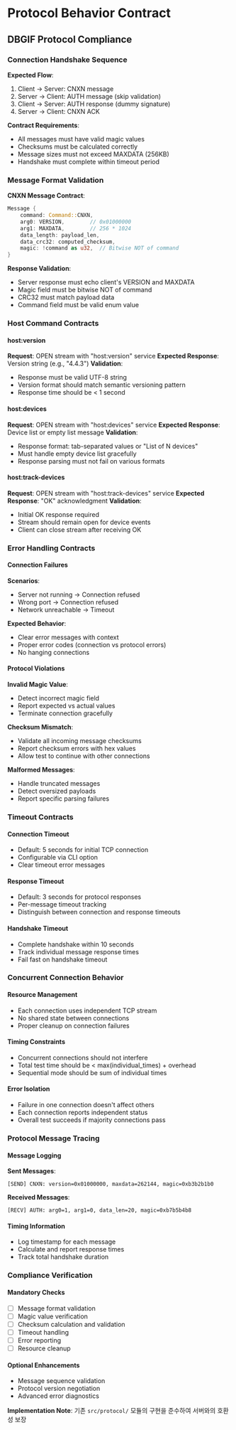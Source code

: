 # Protocol Behavior Contract

## DBGIF Protocol Compliance

### Connection Handshake Sequence

**Expected Flow**:
1. Client → Server: CNXN message
2. Server → Client: AUTH message (skip validation)
3. Client → Server: AUTH response (dummy signature)
4. Server → Client: CNXN ACK

**Contract Requirements**:
- All messages must have valid magic values
- Checksums must be calculated correctly
- Message sizes must not exceed MAXDATA (256KB)
- Handshake must complete within timeout period

### Message Format Validation

**CNXN Message Contract**:
```rust
Message {
    command: Command::CNXN,
    arg0: VERSION,        // 0x01000000
    arg1: MAXDATA,        // 256 * 1024
    data_length: payload_len,
    data_crc32: computed_checksum,
    magic: !command as u32,  // Bitwise NOT of command
}
```

**Response Validation**:
- Server response must echo client's VERSION and MAXDATA
- Magic field must be bitwise NOT of command
- CRC32 must match payload data
- Command field must be valid enum value

### Host Command Contracts

#### host:version
**Request**: OPEN stream with "host:version" service
**Expected Response**: Version string (e.g., "4.4.3")
**Validation**:
- Response must be valid UTF-8 string
- Version format should match semantic versioning pattern
- Response time should be < 1 second

#### host:devices
**Request**: OPEN stream with "host:devices" service
**Expected Response**: Device list or empty list message
**Validation**:
- Response format: tab-separated values or "List of N devices"
- Must handle empty device list gracefully
- Response parsing must not fail on various formats

#### host:track-devices
**Request**: OPEN stream with "host:track-devices" service
**Expected Response**: "OK" acknowledgment
**Validation**:
- Initial OK response required
- Stream should remain open for device events
- Client can close stream after receiving OK

### Error Handling Contracts

#### Connection Failures
**Scenarios**:
- Server not running → Connection refused
- Wrong port → Connection refused
- Network unreachable → Timeout

**Expected Behavior**:
- Clear error messages with context
- Proper error codes (connection vs protocol errors)
- No hanging connections

#### Protocol Violations
**Invalid Magic Value**:
- Detect incorrect magic field
- Report expected vs actual values
- Terminate connection gracefully

**Checksum Mismatch**:
- Validate all incoming message checksums
- Report checksum errors with hex values
- Allow test to continue with other connections

**Malformed Messages**:
- Handle truncated messages
- Detect oversized payloads
- Report specific parsing failures

### Timeout Contracts

#### Connection Timeout
- Default: 5 seconds for initial TCP connection
- Configurable via CLI option
- Clear timeout error messages

#### Response Timeout
- Default: 3 seconds for protocol responses
- Per-message timeout tracking
- Distinguish between connection and response timeouts

#### Handshake Timeout
- Complete handshake within 10 seconds
- Track individual message response times
- Fail fast on handshake timeout

### Concurrent Connection Behavior

#### Resource Management
- Each connection uses independent TCP stream
- No shared state between connections
- Proper cleanup on connection failures

#### Timing Constraints
- Concurrent connections should not interfere
- Total test time should be < max(individual_times) + overhead
- Sequential mode should be sum of individual times

#### Error Isolation
- Failure in one connection doesn't affect others
- Each connection reports independent status
- Overall test succeeds if majority connections pass

### Protocol Message Tracing

#### Message Logging
**Sent Messages**:
```
[SEND] CNXN: version=0x01000000, maxdata=262144, magic=0xb3b2b1b0
```

**Received Messages**:
```
[RECV] AUTH: arg0=1, arg1=0, data_len=20, magic=0xb7b5b4b8
```

#### Timing Information
- Log timestamp for each message
- Calculate and report response times
- Track total handshake duration

### Compliance Verification

#### Mandatory Checks
- [ ] Message format validation
- [ ] Magic value verification
- [ ] Checksum calculation and validation
- [ ] Timeout handling
- [ ] Error reporting
- [ ] Resource cleanup

#### Optional Enhancements
- Message sequence validation
- Protocol version negotiation
- Advanced error diagnostics

**Implementation Note**: 기존 `src/protocol/` 모듈의 구현을 준수하여 서버와의 호환성 보장